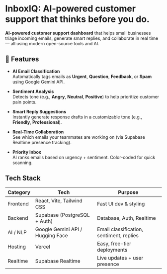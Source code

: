 # InboxIQ: AI-powered customer support that thinks before you do.
**AI-powered customer support dashboard** that helps small businesses triage incoming emails, generate smart replies, and collaborate in real time — all using modern open-source tools and AI.

## 🚀 Features

- **AI Email Classification**  
  Automatically tags emails as **Urgent**, **Question**, **Feedback**, or **Spam** using Google Gemini API.

- **Sentiment Analysis**  
  Detects tone (e.g., **Angry**, **Neutral**, **Positive**) to help prioritize customer pain points.

- **Smart Reply Suggestions**  
  Instantly generate response drafts in a customizable tone (e.g., **Friendly**, **Professional**).

- **Real-Time Collaboration**  
  See which emails your teammates are working on (via Supabase Realtime presence tracking).

- **Priority Inbox**  
  AI ranks emails based on urgency + sentiment. Color-coded for quick scanning.

## Tech Stack

| Category      | Tech                        | Purpose |
|---------------|-----------------------------|---------|
| Frontend      | React, Vite, Tailwind CSS   | Fast UI dev & styling |
| Backend       | Supabase (PostgreSQL + Auth)| Database, Auth, Realtime |
| AI / NLP      | Google Gemini API / Hugging Face | Email classification, sentiment, replies |
| Hosting       | Vercel                      | Easy, free-tier deployments |
| Realtime      | Supabase Realtime           | Live updates + user presence |

